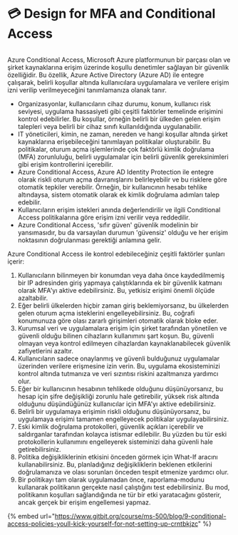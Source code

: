 # 💳 Design for MFA and Conditional Access

<figure><img src="../.gitbook/assets/RE4Mvu1.avif" alt=""><figcaption></figcaption></figure>

Azure Conditional Access, Microsoft Azure platformunun bir parçası olan ve şirket kaynaklarına erişim üzerinde koşullu denetimler sağlayan bir güvenlik özelliğidir. Bu özellik, Azure Active Directory (Azure AD) ile entegre çalışarak, belirli koşullar altında kullanıcılara uygulamalara ve verilere erişim izni verilip verilmeyeceğini tanımlamanıza olanak tanır.

* Organizasyonlar, kullanıcıların cihaz durumu, konum, kullanıcı risk seviyesi, uygulama hassasiyeti gibi çeşitli faktörler temelinde erişimini kontrol edebilirler. Bu koşullar, örneğin belirli bir ülkeden gelen erişim talepleri veya belirli bir cihaz sınıfı kullanıldığında uygulanabilir.
* &#x20;IT yöneticileri, kimin, ne zaman, nereden ve hangi koşullar altında şirket kaynaklarına erişebileceğini tanımlayan politikalar oluşturabilir. Bu politikalar, oturum açma işlemlerinde çok faktörlü kimlik doğrulama (MFA) zorunluluğu, belirli uygulamalar için belirli güvenlik gereksinimleri gibi erişim kontrollerini içerebilir.
* Azure Conditional Access, Azure AD Identity Protection ile entegre olarak riskli oturum açma davranışlarını belirleyebilir ve bu risklere göre otomatik tepkiler verebilir. Örneğin, bir kullanıcının hesabı tehlike altındaysa, sistem otomatik olarak ek kimlik doğrulama adımları talep edebilir.
* Kullanıcıların erişim istekleri anında değerlendirilir ve ilgili Conditional Access politikalarına göre erişim izni verilir veya reddedilir.
* Azure Conditional Access, 'sıfır güven' güvenlik modelinin bir yansımasıdır, bu da varsayılan durumun 'güvensiz' olduğu ve her erişim noktasının doğrulanması gerektiği anlamına gelir.

Azure Conditional Access ile kontrol edebileceğiniz çeşitli faktörler şunları içerir:

1. Kullanıcıların bilinmeyen bir konumdan veya daha önce kaydedilmemiş bir IP adresinden giriş yapmaya çalıştıklarında ek bir güvenlik katmanı olarak MFA'yı aktive edebilirsiniz. Bu, yetkisiz erişimi önemli ölçüde azaltabilir.
2. Eğer belirli ülkelerden hiçbir zaman giriş beklemiyorsanız, bu ülkelerden gelen oturum açma isteklerini engelleyebilirsiniz. Bu, coğrafi konumunuza göre olası zararlı girişimleri otomatik olarak bloke eder.
3. Kurumsal veri ve uygulamalara erişim için şirket tarafından yönetilen ve güvenli olduğu bilinen cihazların kullanımını şart koşun. Bu, güvenli olmayan veya kontrol edilmeyen cihazlardan kaynaklanabilecek güvenlik zafiyetlerini azaltır.
4. Kullanıcıların sadece onaylanmış ve güvenli bulduğunuz uygulamalar üzerinden verilere erişmesine izin verin. Bu, uygulama ekosisteminizi kontrol altında tutmanıza ve veri sızıntısı riskini azaltmanıza yardımcı olur.
5. Eğer bir kullanıcının hesabının tehlikede olduğunu düşünüyorsanız, bu hesap için şifre değişikliği zorunlu hale getirebilir, yüksek risk altında olduğunu düşündüğünüz kullanıcılar için MFA'yı aktive edebilirsiniz.
6. Belirli bir uygulamaya erişimin riskli olduğunu düşünüyorsanız, bu uygulamaya erişimi tamamen engelleyecek politikalar uygulayabilirsiniz.
7. Eski kimlik doğrulama protokolleri, güvenlik açıkları içerebilir ve saldırganlar tarafından kolayca istismar edilebilir. Bu yüzden bu tür eski protokollerin kullanımını engelleyerek sisteminizi daha güvenli hale getirebilirsiniz.
8. Politika değişikliklerinin etkisini önceden görmek için What-If aracını kullanabilirsiniz. Bu, planladığınız değişikliklerin beklenen etkilerini doğrulamanıza ve olası sorunları önceden tespit etmenize yardımcı olur.
9. Bir politikayı tam olarak uygulamadan önce, raporlama-modunu kullanarak politikanın gerçekte nasıl çalıştığını test edebilirsiniz. Bu mod, politikanın koşulları sağlandığında ne tür bir etki yaratacağını gösterir, ancak gerçek bir erişim engellemesi yapmaz.

{% embed url="https://www.gitbit.org/course/ms-500/blog/9-conditional-access-policies-youll-kick-yourself-for-not-setting-up-crntbkjzc" %}
